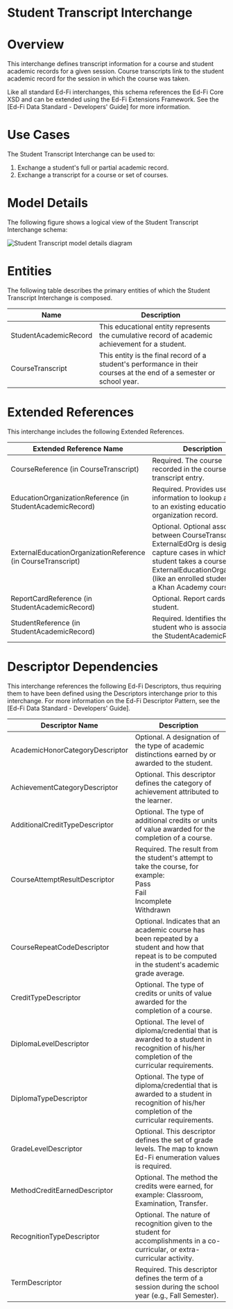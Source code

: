 # Student Transcript Interchange

# Overview

This interchange defines transcript information for a course and student academic records for a given session. Course transcripts link to the student academic record for the session in which the course was taken.



Like all standard Ed-Fi interchanges, this schema references the Ed-Fi Core XSD and can be extended using the Ed-Fi Extensions Framework. See the [Ed-Fi Data Standard - Developers' Guide] for more information.


# Use Cases

The Student Transcript Interchange can be used to:  

1. Exchange a student's full or partial academic record.
2. Exchange a transcript for a course or set of courses.


# Model Details

The following figure shows a logical view of the Student Transcript Interchange schema:  

![Student Transcript model details diagram](img/InterchangeStudentTranscript-interchange-brief.png)


# Entities

The following table describes the primary entities of which the Student Transcript Interchange is composed.  

| Name | Description |
|----------|-----------------|
| StudentAcademicRecord | This educational entity represents the cumulative record of academic achievement for a student. |
| CourseTranscript | This entity is the final record of a student's performance in their courses at the end of a semester or school year. |



# Extended References


This interchange includes the following Extended References.  

| Extended Reference Name | Description |
|-----------------------------|-----------------|
| CourseReference (in CourseTranscript) | Required.  The course recorded in the course transcript entry. |
| EducationOrganizationReference (in StudentAcademicRecord) | Required.  Provides user information to lookup and link to an existing educational organization record. |
| ExternalEducationOrganizationReference (in CourseTranscript) | Optional.  Optional association between CourseTranscript and ExternalEdOrg is designed to capture cases in which the student takes a course via an ExternalEducationOrganization (like an enrolled student taking a Khan Academy course). |
| ReportCardReference (in StudentAcademicRecord) | Optional.  Report cards for the student. |
| StudentReference (in StudentAcademicRecord) | Required.  Identifies the student who is associated with the StudentAcademicRecord. |



# Descriptor Dependencies

This interchange references the following Ed-Fi Descriptors, thus requiring them to have been defined using the Descriptors interchange prior to this interchange. For more information on the Ed-Fi Descriptor Pattern, see the [Ed-Fi Data Standard - Developers' Guide].  

| Descriptor Name | Description |
|---------------------|-----------------|
| AcademicHonorCategoryDescriptor | Optional.  A designation of the type of academic distinctions earned by or awarded to the student. |
| AchievementCategoryDescriptor | Optional.  This descriptor defines the category of achievement attributed to the learner. |
| AdditionalCreditTypeDescriptor | Optional.  The type of additional credits or units of value awarded for the completion of a course. |
| CourseAttemptResultDescriptor | Required.  The result from the student's attempt to take the course, for example:<br/>    Pass<br/>    Fail<br/>    Incomplete<br/>    Withdrawn |
| CourseRepeatCodeDescriptor | Optional.  Indicates that an academic course has been repeated by a student and how that repeat is to be computed in the student's academic grade average. |
| CreditTypeDescriptor | Optional.  The type of credits or units of value awarded for the completion of a course. |
| DiplomaLevelDescriptor | Optional.  The level of diploma/credential that is awarded to a student in recognition of his/her completion of the curricular requirements. |
| DiplomaTypeDescriptor | Optional.  The type of diploma/credential that is awarded to a student in recognition of his/her completion of the curricular requirements. |
| GradeLevelDescriptor | Optional.  This descriptor defines the set of grade levels. The map to known Ed-Fi enumeration values is required. |
| MethodCreditEarnedDescriptor | Optional.  The method the credits were earned, for example:  Classroom, Examination, Transfer. |
| RecognitionTypeDescriptor | Optional.  The nature of recognition given to the student for accomplishments in a co-curricular, or extra-curricular activity. |
| TermDescriptor | Required.  This descriptor defines the term of a session during the school year (e.g., Fall Semester). |


